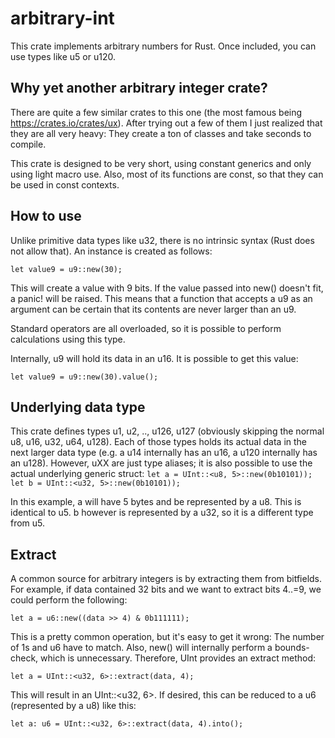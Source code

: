 # arbitrary-int

This crate implements arbitrary numbers for Rust. Once included, you can use types like u5 or u120.

## Why yet another arbitrary integer crate?
There are quite a few similar crates to this one (the most famous being https://crates.io/crates/ux). After trying out a few of them I just realized that they are all very heavy: They create a ton of classes and take seconds to compile.

This crate is designed to be very short, using constant generics and only using light macro use. Also, most of its functions are const, so that they can be used in const contexts.

## How to use
Unlike primitive data types like u32, there is no intrinsic syntax (Rust does not allow that). An instance is created as follows:

`let value9 = u9::new(30);`

This will create a value with 9 bits. If the value passed into new() doesn't fit, a panic! will be raised. This means that a function that accepts a u9 as an argument can be certain that its contents are never larger than an u9.

Standard operators are all overloaded, so it is possible to perform calculations using this type.

Internally, u9 will hold its data in an u16. It is possible to get this value:

`let value9 = u9::new(30).value();`

## Underlying data type
This crate defines types u1, u2, .., u126, u127 (obviously skipping the normal u8, u16, u32, u64, u128). Each of those types holds its actual data in the next larger data type (e.g. a u14 internally has an u16, a u120 internally has an u128). However, uXX are just type aliases; it is also possible to use the actual underlying generic struct:
`let a = UInt::<u8, 5>::new(0b10101));
let b = UInt::<u32, 5>::new(0b10101));`

In this example, a will have 5 bytes and be represented by a u8. This is identical to u5. b however is represented by a u32, so it is a different type from u5.

## Extract
A common source for arbitrary integers is by extracting them from bitfields. For example, if data contained 32 bits and we want to extract bits 4..=9, we could perform the following:

`let a = u6::new((data >> 4) & 0b111111);`

This is a pretty common operation, but it's easy to get it wrong: The number of 1s and u6 have to match. Also, new() will internally perform a bounds-check, which is unnecessary. Therefore, UInt provides an extract method:

`let a = UInt::<u32, 6>::extract(data, 4);`

This will result in an UInt::<u32, 6>. If desired, this can be reduced to a u6 (represented by a u8) like this:

`let a: u6 = UInt::<u32, 6>::extract(data, 4).into();`
